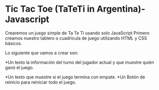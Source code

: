 # Tic Tac Toe (TaTeTi in Argentina)-Javascript

Crearemos un juego simple de Ta Te Ti usando solo JavaScript
Primero creamos nuestro tablero o cuadrícula de juego utilizando HTML y CSS básicos.

Lo siguiente que vamos a crear son:

*Un texto la información del turno del jugador actual y que muestre quién ganó el juego.

*Un texto que muestre si el juego termina con empate.
*Un Botón de reinicio para reiniciar todo el juego.

